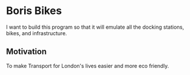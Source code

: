 # Boris Bikes

I want to build this program so that it will emulate all the docking stations, bikes, and infrastructure.

## Motivation

To make Transport for London's lives easier and more eco friendly.

